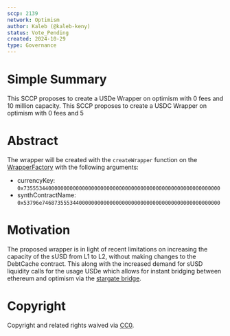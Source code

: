 ```yaml
---
sccp: 2139
network: Optimism
author: Kaleb (@kaleb-keny)
status: Vote_Pending
created: 2024-10-29
type: Governance
---
```


# Simple Summary

This SCCP proposes to create a USDe Wrapper on optimism with 0 fees and 10 million capacity.
This SCCP proposes to create a USDC Wrapper on optimism with 0 fees and 5 

# Abstract

The wrapper will be created with the `createWrapper` function on the [WrapperFactory](https://optimistic.etherscan.io/address/0x27be2EFAd45DeBd732C1EBf5C9F7b49D498D4a93#code)  with the following arguments:
- currencyKey: `0x7355534400000000000000000000000000000000000000000000000000000000`
- synthContractName: `0x53796e7468735553440000000000000000000000000000000000000000000000`

# Motivation

The proposed wrapper is in light of recent limitations on increasing the capacity of the sUSD from L1 to L2, without making changes to the DebtCache contract. This along with the increased demand for sUSD liquidity calls for the usage USDe which allows for instant bridging between ethereum and optimism via the [stargate bridge](https://stargate.finance/).


# Copyright

Copyright and related rights waived via [CC0](https://creativecommons.org/publicdomain/zero/1.0/).


